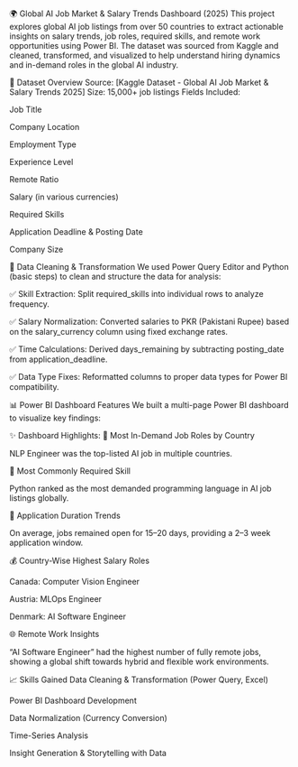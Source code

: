 🌍 Global AI Job Market & Salary Trends Dashboard (2025)
This project explores global AI job listings from over 50 countries to extract actionable insights on salary trends, job roles, required skills, and remote work opportunities using Power BI. The dataset was sourced from Kaggle and cleaned, transformed, and visualized to help understand hiring dynamics and in-demand roles in the global AI industry.

📁 Dataset Overview
Source: [Kaggle Dataset - Global AI Job Market & Salary Trends 2025]
Size: 15,000+ job listings
Fields Included:

Job Title

Company Location

Employment Type

Experience Level

Remote Ratio

Salary (in various currencies)

Required Skills

Application Deadline & Posting Date

Company Size

🧹 Data Cleaning & Transformation
We used Power Query Editor and Python (basic steps) to clean and structure the data for analysis:

✅ Skill Extraction: Split required_skills into individual rows to analyze frequency.

✅ Salary Normalization: Converted salaries to PKR (Pakistani Rupee) based on the salary_currency column using fixed exchange rates.

✅ Time Calculations: Derived days_remaining by subtracting posting_date from application_deadline.

✅ Data Type Fixes: Reformatted columns to proper data types for Power BI compatibility.

📊 Power BI Dashboard Features
We built a multi-page Power BI dashboard to visualize key findings:

✨ Dashboard Highlights:
📌 Most In-Demand Job Roles by Country

NLP Engineer was the top-listed AI job in multiple countries.

🧠 Most Commonly Required Skill

Python ranked as the most demanded programming language in AI job listings globally.

💼 Application Duration Trends

On average, jobs remained open for 15–20 days, providing a 2–3 week application window.

💰 Country-Wise Highest Salary Roles

Canada: Computer Vision Engineer

Austria: MLOps Engineer

Denmark: AI Software Engineer

🌐 Remote Work Insights

“AI Software Engineer” had the highest number of fully remote jobs, showing a global shift towards hybrid and flexible work environments.

📈 Skills Gained
Data Cleaning & Transformation (Power Query, Excel)

Power BI Dashboard Development

Data Normalization (Currency Conversion)

Time-Series Analysis

Insight Generation & Storytelling with Data
